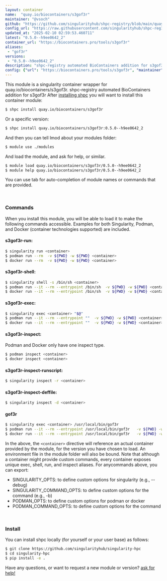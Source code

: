 ```yaml
---
layout: container
name:  "quay.io/biocontainers/s3gof3r"
maintainer: "@vsoch"
github: "https://github.com/singularityhub/shpc-registry/blob/main/quay.io/biocontainers/s3gof3r/container.yaml"
config_url: "https://raw.githubusercontent.com/singularityhub/shpc-registry/main/quay.io/biocontainers/s3gof3r/container.yaml"
updated_at: "2025-02-10 02:59:53.460711"
latest: "0.5.0--h9ee0642_2"
container_url: "https://biocontainers.pro/tools/s3gof3r"
aliases:
 - "gof3r"
versions:
 - "0.5.0--h9ee0642_2"
description: "shpc-registry automated BioContainers addition for s3gof3r"
config: {"url": "https://biocontainers.pro/tools/s3gof3r", "maintainer": "@vsoch", "description": "shpc-registry automated BioContainers addition for s3gof3r", "latest": {"0.5.0--h9ee0642_2": "sha256:6894d1a1f200d6a1f3ddc4aa8e65fc1a9be2e10f825f6d8c943233919834f807"}, "tags": {"0.5.0--h9ee0642_2": "sha256:6894d1a1f200d6a1f3ddc4aa8e65fc1a9be2e10f825f6d8c943233919834f807"}, "docker": "quay.io/biocontainers/s3gof3r", "aliases": {"gof3r": "/usr/local/bin/gof3r"}}
---
```


This module is a singularity container wrapper for quay.io/biocontainers/s3gof3r.
shpc-registry automated BioContainers addition for s3gof3r
After [installing shpc](#install) you will want to install this container module:


```bash
$ shpc install quay.io/biocontainers/s3gof3r
```

Or a specific version:

```bash
$ shpc install quay.io/biocontainers/s3gof3r:0.5.0--h9ee0642_2
```

And then you can tell lmod about your modules folder:

```bash
$ module use ./modules
```

And load the module, and ask for help, or similar.

```bash
$ module load quay.io/biocontainers/s3gof3r/0.5.0--h9ee0642_2
$ module help quay.io/biocontainers/s3gof3r/0.5.0--h9ee0642_2
```

You can use tab for auto-completion of module names or commands that are provided.

<br>

### Commands

When you install this module, you will be able to load it to make the following commands accessible.
Examples for both Singularity, Podman, and Docker (container technologies supported) are included.

#### s3gof3r-run:

```bash
$ singularity run <container>
$ podman run --rm  -v ${PWD} -w ${PWD} <container>
$ docker run --rm  -v ${PWD} -w ${PWD} <container>
```

#### s3gof3r-shell:

```bash
$ singularity shell -s /bin/sh <container>
$ podman run --it --rm --entrypoint /bin/sh  -v ${PWD} -w ${PWD} <container>
$ docker run --it --rm --entrypoint /bin/sh  -v ${PWD} -w ${PWD} <container>
```

#### s3gof3r-exec:

```bash
$ singularity exec <container> "$@"
$ podman run --it --rm --entrypoint ""  -v ${PWD} -w ${PWD} <container> "$@"
$ docker run --it --rm --entrypoint ""  -v ${PWD} -w ${PWD} <container> "$@"
```

#### s3gof3r-inspect:

Podman and Docker only have one inspect type.

```bash
$ podman inspect <container>
$ docker inspect <container>
```

#### s3gof3r-inspect-runscript:

```bash
$ singularity inspect -r <container>
```

#### s3gof3r-inspect-deffile:

```bash
$ singularity inspect -d <container>
```


#### gof3r

```bash
$ singularity exec <container> /usr/local/bin/gof3r
$ podman run --it --rm --entrypoint /usr/local/bin/gof3r   -v ${PWD} -w ${PWD} <container> -c " $@"
$ docker run --it --rm --entrypoint /usr/local/bin/gof3r   -v ${PWD} -w ${PWD} <container> -c " $@"
```



In the above, the `<container>` directive will reference an actual container provided
by the module, for the version you have chosen to load. An environment file in the
module folder will also be bound. Note that although a container
might provide custom commands, every container exposes unique exec, shell, run, and
inspect aliases. For anycommands above, you can export:

 - SINGULARITY_OPTS: to define custom options for singularity (e.g., --debug)
 - SINGULARITY_COMMAND_OPTS: to define custom options for the command (e.g., -b)
 - PODMAN_OPTS: to define custom options for podman or docker
 - PODMAN_COMMAND_OPTS: to define custom options for the command

<br>

### Install

You can install shpc locally (for yourself or your user base) as follows:

```bash
$ git clone https://github.com/singularityhub/singularity-hpc
$ cd singularity-hpc
$ pip install -e .
```

Have any questions, or want to request a new module or version? [ask for help!](https://github.com/singularityhub/singularity-hpc/issues)